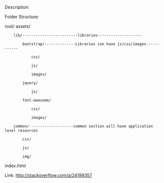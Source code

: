 Description:


Folder Structure:


root/
	assets/

		lib/-------------------------libraries--------------------

			bootstrap/--------------Libraries can have js/css/images------------

				css/

				js/

				images/

			jquery/

				js/

			font-awesome/

				css/

				images/

		common/--------------------common section will have application level resources    

			css/

			js/

			img/
index.html


Link:
http://stackoverflow.com/a/24199357